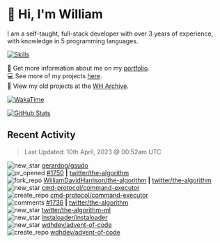 # 👋 Hi, I'm William
I am a self-taught, full-stack developer with over 3 years of experience, with knowledge in 5 programming languages.

[![Skills](https://skillicons.dev/icons?i=css,cloudflare,discord,bots,docker,express,firebase,git,github,githubactions,html,js,linux,md,mongodb,netlify,nodejs,py,replit,tailwind,ts,vercel,vscode,wordpress,workers)](https://wdh.gg/dev)

🧑 Get more information about me on my [portfolio](https://wdh.gg/dev).
<br>
💻 See more of my projects [here](https://wdh.gg/github-org).
<br>
📁 View my old projects at the [WH Archive](https://wdh.gg/archive).

[![WakaTime](https://wakatime.com/badge/user/817e29c1-e1ac-4adc-936b-37bfa447c165.svg?style=for-the-badge)](https://wdh.gg/wakatime)

[![GitHub Stats](https://github-readme-stats.vercel.app/api?username=williamdavidharrison&theme=algolia&show_icons=true&border_radius=8&count_private=true&include_all_commits=true)](https://wdh.gg/github)

## Recent Activity
<!--RECENT_ACTIVITY:last_update-->
> Last Updated: 10th April, 2023 @ 00:52am UTC
<!--RECENT_ACTIVITY:last_update_end-->

<!--RECENT_ACTIVITY:start-->
![new_star](https://cdn.jsdelivr.net/gh/Readme-Workflows/Readme-Icons@main/icons/octicons/StarredRepositoryYellow.svg) [gerardog/gsudo](https://github.com/gerardog/gsudo)<br>
![pr_opened](https://cdn.jsdelivr.net/gh/Readme-Workflows/Readme-Icons@main/icons/octicons/PullRequestOpened.svg) [#1750](https://github.com/twitter/the-algorithm/pull/1750) **|** [twitter/the-algorithm](https://github.com/twitter/the-algorithm)<br>
![fork_repo](https://cdn.jsdelivr.net/gh/Readme-Workflows/Readme-Icons@main/icons/octicons/ForkedRepository.svg) [WilliamDavidHarrison/the-algorithm](https://github.com/WilliamDavidHarrison/the-algorithm) **|** [twitter/the-algorithm](https://github.com/twitter/the-algorithm)<br>
![new_star](https://cdn.jsdelivr.net/gh/Readme-Workflows/Readme-Icons@main/icons/octicons/StarredRepositoryYellow.svg) [cmd-protocol/command-executor](https://github.com/cmd-protocol/command-executor)<br>
![create_repo](https://cdn.jsdelivr.net/gh/Readme-Workflows/Readme-Icons@main/icons/octicons/Repository.svg) [cmd-protocol/command-executor](https://github.com/cmd-protocol/command-executor)<br>
![comments](https://cdn.jsdelivr.net/gh/Readme-Workflows/Readme-Icons@main/icons/octicons/Comment.svg) [#1736](https://github.com/twitter/the-algorithm/pull/1736#issuecomment-1501233408) **|** [twitter/the-algorithm](https://github.com/twitter/the-algorithm)<br>
![new_star](https://cdn.jsdelivr.net/gh/Readme-Workflows/Readme-Icons@main/icons/octicons/StarredRepositoryYellow.svg) [twitter/the-algorithm-ml](https://github.com/twitter/the-algorithm-ml)<br>
![new_star](https://cdn.jsdelivr.net/gh/Readme-Workflows/Readme-Icons@main/icons/octicons/StarredRepositoryYellow.svg) [instaloader/instaloader](https://github.com/instaloader/instaloader)<br>
![new_star](https://cdn.jsdelivr.net/gh/Readme-Workflows/Readme-Icons@main/icons/octicons/StarredRepositoryYellow.svg) [wdhdev/advent-of-code](https://github.com/wdhdev/advent-of-code)<br>
![create_repo](https://cdn.jsdelivr.net/gh/Readme-Workflows/Readme-Icons@main/icons/octicons/Repository.svg) [wdhdev/advent-of-code](https://github.com/wdhdev/advent-of-code)<br>
<!--RECENT_ACTIVITY:end-->
